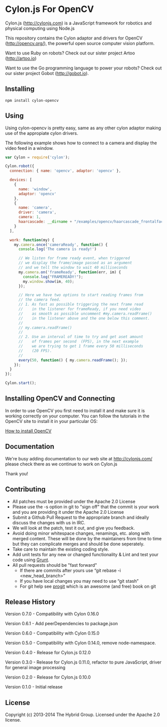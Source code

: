 # Cylon.js For OpenCV

Cylon.js (http://cylonjs.com) is a JavaScript framework for robotics and physical computing using Node.js

This repository contains the Cylon adaptor and drivers for OpenCV (http://opencv.org/), the powerful open source computer vision platform.

Want to use Ruby on robots? Check out our sister project Artoo (http://artoo.io)

Want to use the Go programming language to power your robots? Check out our sister project Gobot (http://gobot.io).

## Installing

    npm install cylon-opencv

## Using

Using cylon-opencv is pretty easy, same as any other cylon adaptor making use of the appropiate cylon drivers.

The following example shows how to connect to a camera and display the video feed in a window.

```javascript
var Cylon = require('cylon');

Cylon.robot({
  connection: { name: 'opencv', adaptor: 'opencv' },

  devices: [
    {
      name: 'window',
      adaptor: 'opencv'
    },
    {
      name: 'camera',
      driver: 'camera',
      camera: 1,
      haarcascade: __dirname + "/examples/opencv/haarcascade_frontalface_alt.xml"
    }
  ],

  work: function(my) {
    my.camera.once('cameraReady', function() {
      console.log('The camera is ready!')

      // We listen for frame ready event, when triggered
      // we display the frame/image passed as an argument
      // and we tell the window to wait 40 milliseconds
      my.camera.on('frameReady', function(err, im) {
        console.log("FRAMEREADY!");
        my.window.show(im, 40);
      });

      // Here we have two options to start reading frames from
      // the camera feed.
      // 1. As fast as possible triggering the next frame read
      //    in the listener for frameReady, if you need video
      //    as smooth as possible uncomment #my.camera.readFrame()
      //    in the listener above and the one below this comment.
      //
      // my.camera.readFrame()
      //
      // 2. Use an interval of time to try and get aset amount
      //    of frames per second  (FPS), in the next example
      //    we are trying to get 1 frame every 50 milliseconds
      //    (20 FPS).
      //
      every(50, function() { my.camera.readFrame(); });
    });
  }
});

Cylon.start();
```
## Installing OpenCV and Connecting

In order to use OpenCV you first need to install it and make sure it is working correctly on your computer. You can follow the tutorials in the OpenCV site to install it in your particular OS:

[How to install OpenCV](http://docs.opencv.org/doc/tutorials/introduction/table_of_content_introduction/table_of_content_introduction.html#table-of-content-introduction)

## Documentation
We're busy adding documentation to our web site at http://cylonjs.com/ please check there as we continue to work on Cylon.js

Thank you!

## Contributing

* All patches must be provided under the Apache 2.0 License
* Please use the -s option in git to "sign off" that the commit is your work and you are providing it under the Apache 2.0 License
* Submit a Github Pull Request to the appropriate branch and ideally discuss the changes with us in IRC.
* We will look at the patch, test it out, and give you feedback.
* Avoid doing minor whitespace changes, renamings, etc. along with merged content. These will be done by the maintainers from time to time but they can complicate merges and should be done seperately.
* Take care to maintain the existing coding style.
* Add unit tests for any new or changed functionality & Lint and test your code using [Grunt](http://gruntjs.com/).
* All pull requests should be "fast forward"
  * If there are commits after yours use “git rebase -i <new_head_branch>”
  * If you have local changes you may need to use “git stash”
  * For git help see [progit](http://git-scm.com/book) which is an awesome (and free) book on git

## Release History

Version 0.7.0 - Compatibility with Cylon 0.16.0

Version 0.6.1 - Add peerDependencies to package.json

Version 0.6.0 - Compatibility with Cylon 0.15.0

Version 0.5.0 - Compatibility with Cylon 0.14.0, remove node-namespace.

Version 0.4.0 - Release for Cylon.js 0.12.0

Version 0.3.0 - Release for Cylon.js 0.11.0, refactor to pure JavaScript, driver for general image processing

Version 0.2.0 - Release for Cylon.js 0.10.0

Version 0.1.0 - Initial release

## License

Copyright (c) 2013-2014 The Hybrid Group. Licensed under the Apache 2.0 license.
